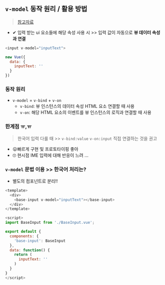 ## `v-model` 동작 원리 / 활용 방법
> [참고자료](https://joshua1988.github.io/web-development/vuejs/v-model-usage/)
- ✔ 입력 받는 ui 요소들에 해당 속성 사용 시 >> 입력 값이 자동으로 **뷰 데이터 속성과 연결**


```js
<input v-model="inputText"> 

new Vue({
  data: {
    inputText: ''
  }
})
```


### 동작 원리
- `v-model` = `v-bind` + `v-on` 
  - `v-bind`: 뷰 인스턴스의 데이터 속성 HTML 요소 연결할 때 사용
  - `v-on`: 해당 HTML 요소의 이벤트를 뷰 인스턴스의 로직과 연결할 때 사용

### 한계점 ㅠ,ㅠ
> 한국어 입력 다룰 때 >> `v-bind:value` `v-on:input` 직접 연결하는 것을 권고
- 😛빠르게 구현 및 프로토타이핑 좋아
- 🙄 현시점 IME 입력에 대해 반응이 느려 ...


### `v-model` 문법 이용 >> 한국어 처리는? 
- 별도의 컴포넌트로 분리!!


```js
<template>
  <div>
    <base-input v-model="inputText"></base-input>
  </div>
</template>

<script>
import BaseInput from './BaseInput.vue';

export default {
  components: {
    'base-input': BaseInput
  },
  data: function() {
    return (
      inputText: ''
    )
  }
}
</script>
```
